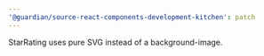 ```yaml
---
'@guardian/source-react-components-development-kitchen': patch
---
```


StarRating uses pure SVG instead of a background-image.
